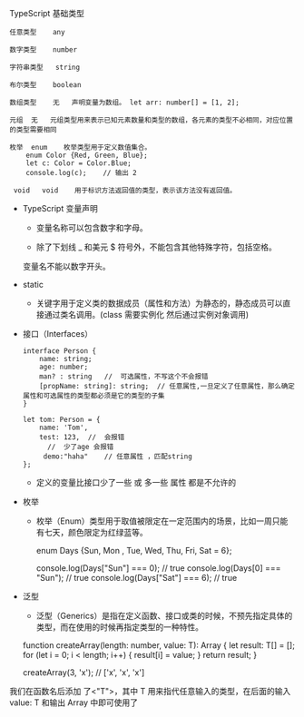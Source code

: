 TypeScript 基础类型

    任意类型	any
    
    数字类型	number
   
    字符串类型	string
   
    布尔类型	boolean
   
    数组类型	无	声明变量为数组。 let arr: number[] = [1, 2];
   
    元组	无	元组类型用来表示已知元素数量和类型的数组，各元素的类型不必相同，对应位置的类型需要相同
  
    枚举	enum	枚举类型用于定义数值集合。
        enum Color {Red, Green, Blue};
        let c: Color = Color.Blue;
        console.log(c);    // 输出 2
        
     void	void	用于标识方法返回值的类型，表示该方法没有返回值。
  
  + TypeScript 变量声明
    - 变量名称可以包含数字和字母。
    
    -  除了下划线 _ 和美元 $ 符号外，不能包含其他特殊字符，包括空格。
      
      变量名不能以数字开头。
      
  + static
    - 关键字用于定义类的数据成员（属性和方法）为静态的，静态成员可以直接通过类名调用。(class 需要实例化 然后通过实例对象调用)
   
  + 接口（Interfaces）
  
        interface Person {
            name: string;
            age: number;
            man? : string   //  可选属性，不写这个不会报错
            [propName: string]: string;  // 任意属性,一旦定义了任意属性，那么确定属性和可选属性的类型都必须是它的类型的子集
        }
        
        let tom: Person = {
            name: 'Tom',
            test: 123,  //  会报错
              //  少了age 会报错
             demo:"haha"    // 任意属性 ，匹配string
        };
    -   定义的变量比接口少了一些 或 多一些 属性 都是不允许的 
   
  + 枚举 
    - 枚举（Enum）类型用于取值被限定在一定范围内的场景，比如一周只能有七天，颜色限定为红绿蓝等。
    
    
        enum Days {Sun, Mon , Tue, Wed, Thu, Fri, Sat = 6};
        
        console.log(Days["Sun"] === 0); // true
        console.log(Days[0] === "Sun"); // true
        console.log(Days["Sat"] === 6); // true
        
   + 泛型
     -  泛型（Generics）是指在定义函数、接口或类的时候，不预先指定具体的类型，而在使用的时候再指定类型的一种特性。      
     
     
     function createArray<T>(length: number, value: T): Array<T> {
         let result: T[] = [];
         for (let i = 0; i < length; i++) {
             result[i] = value;
         }
         return result;
     }
     
     createArray<string>(3, 'x'); // ['x', 'x', 'x']
     
   我们在函数名后添加 了<"T">，其中 T 用来指代任意输入的类型，在后面的输入 value: T 和输出 Array<T> 中即可使用了